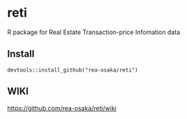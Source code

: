 # reti
R package for Real Estate Transaction-price Infomation data

## Install
```
devtools::install_github("rea-osaka/reti")
```

## WIKI
https://github.com/rea-osaka/reti/wiki
